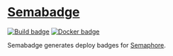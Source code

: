 # [Semabadge][]

[![Build badge][]][build status]
[![Docker badge][]][docker status]

Semabadge generates deploy badges for [Semaphore][].

[Semabadge]: https://github.com/tfausak/semabadge
[Build badge]: https://semaphoreci.com/api/v1/taylorfausak/semabadge/branches/master/shields_badge.svg
[build status]: https://semaphoreci.com/taylorfausak/semabadge
[Docker badge]: https://img.shields.io/docker/automated/taylorfausak/semabadge.svg?label=docker
[Docker status]: https://hub.docker.com/r/taylorfausak/semabadge/
[Semaphore]: https://semaphoreci.com
